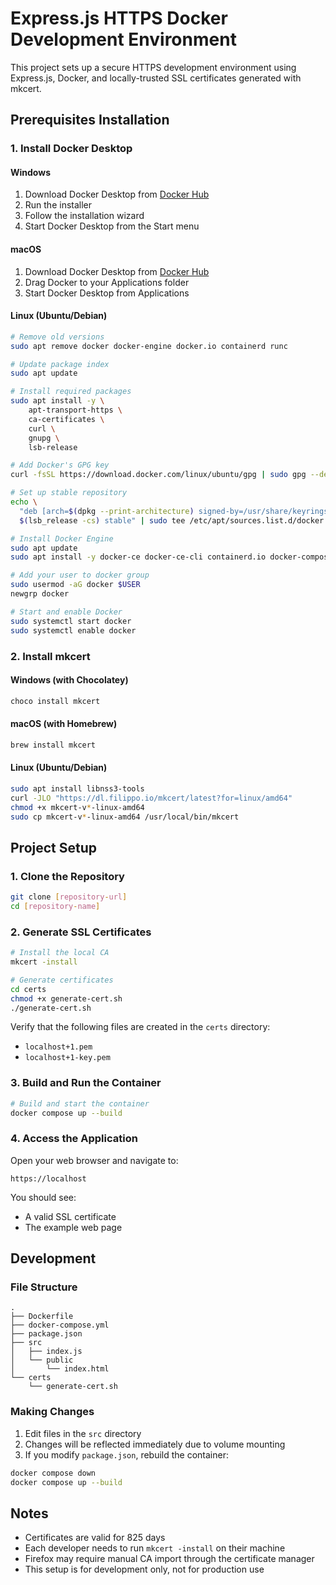 # Express.js HTTPS Docker Development Environment

This project sets up a secure HTTPS development environment using Express.js, Docker, and locally-trusted SSL certificates generated with mkcert.

## Prerequisites Installation

### 1. Install Docker Desktop

#### Windows
1. Download Docker Desktop from [Docker Hub](https://hub.docker.com/editions/community/docker-ce-desktop-windows/)
2. Run the installer
3. Follow the installation wizard
4. Start Docker Desktop from the Start menu

#### macOS
1. Download Docker Desktop from [Docker Hub](https://hub.docker.com/editions/community/docker-ce-desktop-mac/)
2. Drag Docker to your Applications folder
3. Start Docker Desktop from Applications

#### Linux (Ubuntu/Debian)
```bash
# Remove old versions
sudo apt remove docker docker-engine docker.io containerd runc

# Update package index
sudo apt update

# Install required packages
sudo apt install -y \
    apt-transport-https \
    ca-certificates \
    curl \
    gnupg \
    lsb-release

# Add Docker's GPG key
curl -fsSL https://download.docker.com/linux/ubuntu/gpg | sudo gpg --dearmor -o /usr/share/keyrings/docker-archive-keyring.gpg

# Set up stable repository
echo \
  "deb [arch=$(dpkg --print-architecture) signed-by=/usr/share/keyrings/docker-archive-keyring.gpg] https://download.docker.com/linux/ubuntu \
  $(lsb_release -cs) stable" | sudo tee /etc/apt/sources.list.d/docker.list > /dev/null

# Install Docker Engine
sudo apt update
sudo apt install -y docker-ce docker-ce-cli containerd.io docker-compose-plugin

# Add your user to docker group
sudo usermod -aG docker $USER
newgrp docker

# Start and enable Docker
sudo systemctl start docker
sudo systemctl enable docker
```

### 2. Install mkcert

#### Windows (with Chocolatey)
```bash
choco install mkcert
```

#### macOS (with Homebrew)
```bash
brew install mkcert
```

#### Linux (Ubuntu/Debian)
```bash
sudo apt install libnss3-tools
curl -JLO "https://dl.filippo.io/mkcert/latest?for=linux/amd64"
chmod +x mkcert-v*-linux-amd64
sudo cp mkcert-v*-linux-amd64 /usr/local/bin/mkcert
```

## Project Setup

### 1. Clone the Repository
```bash
git clone [repository-url]
cd [repository-name]
```

### 2. Generate SSL Certificates
```bash
# Install the local CA
mkcert -install

# Generate certificates
cd certs
chmod +x generate-cert.sh
./generate-cert.sh
```

Verify that the following files are created in the `certs` directory:
- `localhost+1.pem`
- `localhost+1-key.pem`

### 3. Build and Run the Container
```bash
# Build and start the container
docker compose up --build
```

### 4. Access the Application
Open your web browser and navigate to:
```
https://localhost
```

You should see:
- A valid SSL certificate
- The example web page

## Development

### File Structure
```
.
├── Dockerfile
├── docker-compose.yml
├── package.json
├── src
│   ├── index.js
│   └── public
│       └── index.html
└── certs
    └── generate-cert.sh
```

### Making Changes
1. Edit files in the `src` directory
2. Changes will be reflected immediately due to volume mounting
3. If you modify `package.json`, rebuild the container:

```bash
docker compose down
docker compose up --build
```

## Notes
- Certificates are valid for 825 days
- Each developer needs to run `mkcert -install` on their machine
- Firefox may require manual CA import through the certificate manager
- This setup is for development only, not for production use